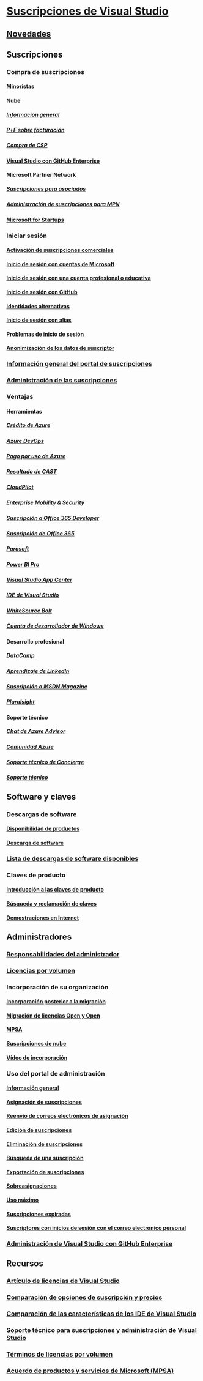 # [Suscripciones de Visual Studio](index.md)
## [Novedades](whats-new-in-subscriptions.md)
## Suscripciones
### Compra de suscripciones
#### [Minoristas](https://visualstudio.microsoft.com/vs/pricing)
#### Nube 
##### [Información general](vscloud-overview.md)
##### [P+F sobre facturación](vscloud-billing-faq.md)
##### [Compra de CSP](vscloud-csp.md)
#### [Visual Studio con GitHub Enterprise](access-github.md)
#### Microsoft Partner Network
##### [Suscripciones para asociados](program-mpn.md)
##### [Administración de suscripciones para MPN](manage-mpn-subscriptions.md)
#### [Microsoft for Startups](program-startups.md)
### Iniciar sesión 
#### [Activación de suscripciones comerciales](activate-store-subscriptions.md)
#### [Inicio de sesión con cuentas de Microsoft](sign-in-msa.md)
#### [Inicio de sesión con una cuenta profesional o educativa](sign-in-work.md)
#### [Inicio de sesión con GitHub](sign-in-github.md)
#### [Identidades alternativas](vs-alternate-identity.md)
#### [Inicio de sesión con alias](aliasing.md)
#### [Problemas de inicio de sesión](sign-in-issues.md)
#### [Anonimización de los datos de suscriptor](anonymization.md)
### [Información general del portal de suscripciones](using-the-subscriber-portal.md)
### [Administración de las suscripciones](manage-vs-subscriptions.md)
### Ventajas
#### Herramientas
##### [Crédito de Azure](vs-azure.md)
##### [Azure DevOps](vs-azure-devops.md)
##### [Pago por uso de Azure](vs-azure-payg.md)
##### [Resaltado de CAST](vs-cast.md)
##### [CloudPilot](vs-cloudpilot.md)
##### [Enterprise Mobility & Security](vs-ems.md)
##### [Suscripción a Office 365 Developer](vs-office-dev.md)
##### [Suscripción de Office 365](vs-office365.md)
##### [Parasoft](vs-parasoft.md)
##### [Power BI Pro](vs-pbi.md)
##### [Visual Studio App Center](vs-visual-studio-app-center.md)
##### [IDE de Visual Studio](vs-ide-benefit.md)
##### [WhiteSource Bolt](vs-whitesource.md)
##### [Cuenta de desarrollador de Windows](vs-windows-dev.md)
#### Desarrollo profesional
##### [DataCamp](vs-datacamp.md)
##### [Aprendizaje de LinkedIn](vs-linkedin-learning.md)
##### [Suscripción a MSDN Magazine](vs-msdn.md)
##### [Pluralsight](vs-pluralsight.md)
#### Soporte técnico 
##### [Chat de Azure Advisor](vs-azure-advisory-chat.md)
##### [Comunidad Azure](vs-azure-community.md)
##### [Soporte técnico de Concierge](vs-concierge-chat.md)
##### [Soporte técnico](vs-tech-support.md)
## Software y claves
### Descargas de software
#### [Disponibilidad de productos](product-availability.md)
#### [Descarga de software](download-software.md)
### [Lista de descargas de software disponibles](software-download-list.md)
### Claves de producto
#### [Introducción a las claves de producto](product-keys.md)
#### [Búsqueda y reclamación de claves](find-keys.md)
#### [Demostraciones en Internet](internet-demos.md)
## Administradores
### [Responsabilidades del administrador](admin-responsibilities.md)
### [Licencias por volumen](volume-license-admins.md)
### Incorporación de su organización
#### [Incorporación posterior a la migración](post-migration-onboarding.md)
#### [Migración de licencias Open y Open](open-migration.md)
#### [MPSA](mpsa.md)
#### [Suscripciones de nube](cloud-admin.md)
#### [Vídeo de incorporación](https://youtu.be/plSu6fpi7UI)
### Uso del portal de administración
#### [Información general](using-admin-portal.md)
#### [Asignación de suscripciones](assign-license.md)
#### [Reenvío de correos electrónicos de asignación](resend-assignment-email.md)
#### [Edición de suscripciones](edit-license.md)
#### [Eliminación de suscripciones](delete-license.md)
#### [Búsqueda de una suscripción](search-license.md)
#### [Exportación de suscripciones](exporting-subscriptions.md)
#### [Sobreasignaciones](handle-overclaimed-license.md)
#### [Uso máximo](maximum-usage.md)
#### [Suscripciones expiradas](handle-expired-license.md)
#### [Suscriptores con inicios de sesión con el correo electrónico personal](personal-email-sign-ins.md)
### [Administración de Visual Studio con GitHub Enterprise](assign-github.md)
## Recursos
### [Artículo de licencias de Visual Studio](https://aka.ms/vslicensing)
### [Comparación de opciones de suscripción y precios](https://visualstudio.microsoft.com/vs/pricing)
### [Comparación de las características de los IDE de Visual Studio](https://visualstudio.microsoft.com/vs/compare)
### [Soporte técnico para suscripciones y administración de Visual Studio](https://visualstudio.microsoft.com/support/support-overview-vs)
### [Términos de licencias por volumen](https://www.microsoft.com/licensing/product-licensing/products.aspx)
### [Acuerdo de productos y servicios de Microsoft (MPSA)](https://www.microsoft.com/licensing/mpsa/default.aspx)

